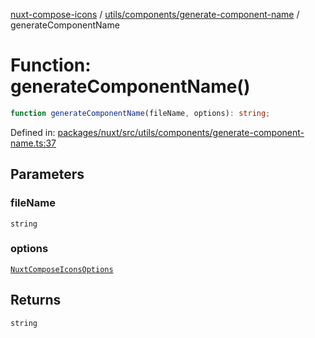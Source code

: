 [nuxt-compose-icons](../../../../modules.md) / [utils/components/generate-component-name](../index.md) / generateComponentName

# Function: generateComponentName()

```ts
function generateComponentName(fileName, options): string;
```

Defined in: [packages/nuxt/src/utils/components/generate-component-name.ts:37](https://github.com/arthur-plazanet/nuxt-compose-icons/blob/99c7adb9fc4bc50d94b098116a004219498c2ced/packages/nuxt/src/utils/components/generate-component-name.ts#L37)

## Parameters

### fileName

`string`

### options

[`NuxtComposeIconsOptions`](../../../../module/interfaces/NuxtComposeIconsOptions.md)

## Returns

`string`
